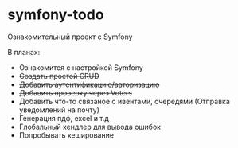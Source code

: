 # symfony-todo
Ознакомительный проект с Symfony

В планах:
- ~~Ознакомится с настройкой Symfony~~
- ~~Создать простой CRUD~~
- ~~Добавить аутентификацию/авторизацию~~
- ~~Добавить проверку через Voters~~
- Добавить что-то связаное с ивентами, очередями (Отправка уведомлений на почту)
- Генерация пдф, excel и т.д 
- Глобальный хендлер для вывода ошибок
- Попробывать кеширование